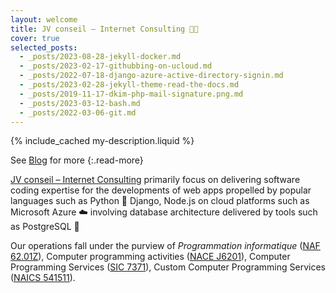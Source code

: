 ```yaml
---
layout: welcome
title: JV conseil – Internet Consulting 👨‍💻
cover: true
selected_posts:
  - _posts/2023-08-28-jekyll-docker.md
  - _posts/2023-02-17-githubbing-on-ucloud.md
  - _posts/2022-07-18-django-azure-active-directory-signin.md
  - _posts/2023-02-28-jekyll-theme-read-the-docs.md
  - _posts/2019-11-17-dkim-php-mail-signature.png.md
  - _posts/2023-03-12-bash.md
  - _posts/2022-03-06-git.md
---
```


{% include_cached my-description.liquid %}

<!--
## Latest Posts
-->

<!--posts-->

See [Blog](/posts/) for more
{:.read-more}

<!-- info -->

[JV conseil – Internet Consulting](https://www.jv-conseil.net) primarily focus on delivering software coding expertise for the developments of web apps propelled by popular languages such as Python 🐍 Django, Node.js on cloud platforms such as Microsoft Azure ☁️ involving database architecture delivered by tools such as PostgreSQL 🐘

Our operations fall under the purview of
*Programmation informatique* ([NAF 62.01Z](https://www.insee.fr/fr/metadonnees/nafr2/sousClasse/62.01Z)),
Computer programming activities ([NACE J6201](https://inspire.ec.europa.eu/codelist/EconomicActivityNACEValue/J.62.01)),
Computer Programming Services ([SIC 7371](https://www.osha.gov/sic-manual/7371)),
Custom Computer Programming Services ([NAICS 541511](https://www.census.gov/naics/?input=541511&year=2022&details=541511)).


<!--

**Here are some ideas to get you started:**

🙋‍♀️ A short introduction - what is your organization all about?
🌈 Contribution guidelines - how can the community get involved?
👩‍💻 Useful resources - where can the community find your docs? Is there anything else the community should know?
🍿 Fun facts - what does your team eat for breakfast?
🧙 Remember, you can do mighty things with the power of [Markdown](https://docs.github.com/github/writing-on-github/getting-started-with-writing-and-formatting-on-github/basic-writing-and-formatting-syntax)

<p><a href="http://www.jv-conseil.net" target="_blank"><img src="https://user-images.githubusercontent.com/8126807/183259498-fc8aa360-60ed-4579-ad2b-168c5a1adc37.svg" width="500px" alt="JV CONSEIL – INTERNET CONSULTING • 2 rue de la Grande Pièce, 78860 Saint Nom-la-Bretèche, France • +33.134621723 • contact@jv-conseil.net"></a></p>

<p><a href="http://www.jv-conseil.net" target="_blank"><img alt="JV CONSEIL – INTERNET CONSULTING • 2 rue de la Grande Pièce, 78860 Saint Nom-la-Bretèche, France • +33.134621723 • contact@jv-conseil.net" src="https://sites.google.com/a/jv-conseil.net/fr/logos/JV-conseil-Internet-Consulting-www.jv-conseil.net-signature-907f14-2480x205-72dpi.svg?width=500" width="500"></a></p>

<p><a href="http://www.jv-conseil.net" target="_blank"><img alt="JV CONSEIL – INTERNET CONSULTING • 2 rue de la Grande Pièce, 78860 Saint Nom-la-Bretèche, France • +33.134621723 • contact@jv-conseil.net" src="https://cdn.jv-conseil.net/_/JV-conseil-Internet-Consulting-www.jv-conseil.net-signature-907f14-2480x205-72dpi.svg" width="500"></a></p>

<p><a href="http://www.jv-conseil.net" target="_blank"><img alt="JV CONSEIL – INTERNET CONSULTING • 2 rue de la Grande Pièce, 78860 Saint Nom-la-Bretèche, France • +33.134621723 • contact@jv-conseil.net" src="https://user-images.githubusercontent.com/8126807/184917005-42e9ba53-67fd-4fbc-a3ec-2c4212645907.png" width="500"></a></p>
-->
